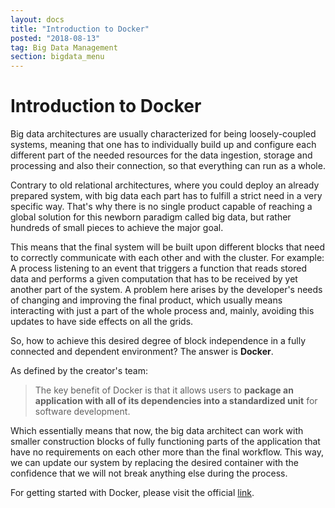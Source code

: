 ```yaml
---
layout: docs
title: "Introduction to Docker"
posted: "2018-08-13"
tag: Big Data Management
section: bigdata_menu
---
```


# Introduction to Docker

Big data architectures are usually characterized for being loosely-coupled systems, meaning that one has to individually build up and configure each different part of the needed resources for the data ingestion, storage and processing and also their connection, so that everything can run as a whole. 

Contrary to old relational architectures, where you could deploy an already prepared system, with big data each part has to fulfill a strict need in a very specific way. That's why there is no single product capable of reaching a global solution for this newborn paradigm called big data, but rather hundreds of small pieces to achieve the major goal.

This means that the final system will be built upon different blocks that need to correctly communicate with each other and with the cluster. For example: A process listening to an event that triggers a function that reads stored data and performs a given computation that has to be received by yet another part of the system. A problem here arises by the developer's needs of changing and improving the final product, which usually means interacting with just a part of the whole process and, mainly, avoiding this updates to have side effects on all the grids.

So, how to achieve this desired degree of block independence in a fully connected and dependent environment? The answer is **Docker**. 

As defined by the creator's team:

> The key benefit of Docker is that it allows users to **package an application with all of its dependencies into a standardized unit** for software development.

Which essentially means that now, the big data architect can work with smaller construction blocks of fully functioning parts of the application that have no requirements on each other more than the final workflow. This way, we can update our system by replacing the desired container with the confidence that we will not break anything else during the process.

For getting started with Docker, please visit the official [link](https://docker-curriculum.com).
